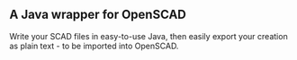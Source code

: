 ## A Java wrapper for OpenSCAD ##
Write your SCAD files in easy-to-use Java, then easily export your creation as plain text - to be imported into OpenSCAD.

